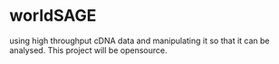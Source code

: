 # worldSAGE
using high throughput cDNA data and manipulating it so that it can be analysed. This project will be opensource.  
